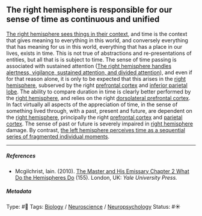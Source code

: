 ## The right hemisphere is responsible for our sense of time as continuous and unified

[The right hemisphere sees things in their context](The%20right%20hemisphere%20sees%20things%20in%20their%20context.md), and time is the context that gives meaning to everything in this world, and conversely everything that has meaning for us in this world, everything that has a place in our lives, exists in time. This is not true of abstractions and re-presentations of entities, but all that is is subject to time. The sense of time passing is associated with sustained attention ([The right hemisphere handles alertness, vigilance, sustained attention, and divided attention](The%20right%20hemisphere%20handles%20alertness,%20vigilance,%20sustained%20attention,%20and%20divided%20attention.md)), and even if for that reason alone, it is only to be expected that this arises in the [right hemisphere](Right%20hemisphere.md), subserved by the right [prefrontal cortex](Prefrontal%20cortex.md) and [inferior parietal lobe](). The ability to compare duration in time is clearly better performed by the [right hemisphere](Right%20hemisphere.md), and relies on the right [dorsolateral prefrontal cortex](Dorsolateral%20prefrontal%20cortex.md). In fact virtually all aspects of the appreciation of time, in the sense of something lived through, with a past, present and future, are dependent on the [right hemisphere](Right%20hemisphere.md), principally the right [prefrontal cortex](Prefrontal%20cortex.md) and [parietal cortex](). The sense of past or future is severely impaired in [right hemisphere](Right%20hemisphere.md) damage. By contrast, [the left hemisphere perceives time as a sequential series of fragmented individual moments](The%20left%20hemisphere%20perceives%20time%20as%20a%20sequential%20series%20of%20fragmented%20individual%20moments.md).

---

##### References

* Mcgilchrist, Iain. (2010). [The Master and His Emissary Chapter 2 What Do the Hemispheres Do](The%20Master%20and%20His%20Emissary%20Chapter%202%20What%20Do%20the%20Hemispheres%20Do.md) (155). London, UK: *Yale University Press.*

##### Metadata

Type: #🔴 
Tags: [Biology]() / [Neuroscience](Neuroscience.md) / [Neuropsychology](Neuropsychology.md) 
Status: #☀️ 
